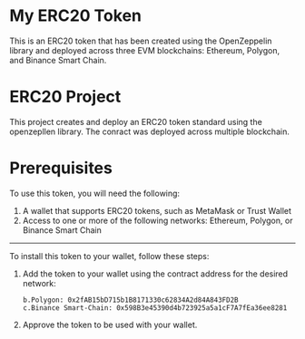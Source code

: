# My ERC20 Token

This is an ERC20 token that has been created using the OpenZeppelin library and deployed across three EVM blockchains: Ethereum, Polygon, and Binance Smart Chain.

# ERC20 Project

This project creates and deploy an ERC20 token standard using the openzepllen library.
The conract was deployed across multiple blockchain.

# Prerequisites

To use this token, you will need the following:

1. A wallet that supports ERC20 tokens, such as MetaMask or Trust Wallet
2. Access to one or more of the following networks: Ethereum, Polygon, or Binance Smart Chain

---

To install this token to your wallet, follow these steps:

1. Add the token to your wallet using the contract address for the desired network:
   ```a.Ethereum: 0xa7CfE9A525D05f4860baFE0dEa94083370c375c1
   b.Polygon: 0x2fAB15bD715b1B8171330c62834A2d84A843FD2B
   c.Binance Smart-Chain: 0x598B3e45390d4b723925a5a1cF7A7fEa36ee8281
   ```

2. Approve the token to be used with your wallet.
